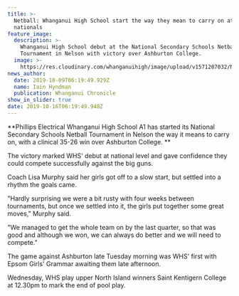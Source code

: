 ```yaml
---
title: >-
  Netball: Whanganui High School start the way they mean to carry on at
  nationals
feature_image:
  description: >-
    Whanganui High School debut at the National Secondary Schools Netball
    Tournament in Nelson with victory over Ashburton College.
  image: >-
    https://res.cloudinary.com/whanganuihigh/image/upload/v1571207032/News/Chron_9.10.19.jpg
news_author:
  date: 2019-10-09T06:19:49.929Z
  name: Iain Hyndman
  publication: Whanganui Chronicle
show_in_slider: true
date: 2019-10-16T06:19:49.948Z
---
```

**Phillips Electrical Whanganui High School A1 has started its National Secondary Schools Netball Tournament in Nelson the way it means to carry on, with a clinical 35-26 win over Ashburton College.**

The victory marked WHS' debut at national level and gave confidence they could compete successfully against the big guns.

Coach Lisa Murphy said her girls got off to a slow start, but settled into a rhythm the goals came.

"Hardly surprising we were a bit rusty with four weeks between tournaments, but once we settled into it, the girls put together some great moves," Murphy said.

"We managed to get the whole team on by the last quarter, so that was good and although we won, we can always do better and we will need to compete."

The game against Ashburton late Tuesday morning was WHS' first with Epsom Girls' Grammar awaiting them late afternoon.

Wednesday, WHS play upper North Island winners Saint Kentigern College at 12.30pm to mark the end of pool play.

